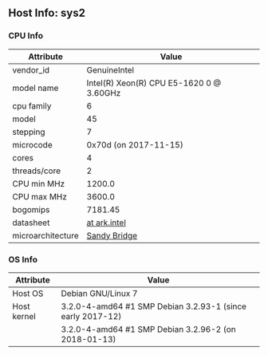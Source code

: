 ## Host Info: sys2

### CPU Info

| Attribute | Value |
| --------- | ----- |
| vendor_id    | GenuineIntel |
| model name   | Intel(R) Xeon(R) CPU E5-1620 0 @ 3.60GHz |
| cpu family   | 6 |
| model        | 45 |
| stepping     | 7 |
| microcode    | 0x70d (on 2017-11-15) |
| cores        | 4 |
| threads/core | 2 |
| CPU min MHz  | 1200.0 |
| CPU max MHz  | 3600.0 |
| bogomips     | 7181.45 |
| datasheet    | [at ark.intel](https://ark.intel.com/en/products/64621) |
| microarchitecture | [Sandy Bridge](https://en.wikipedia.org/wiki/Sandy_Bridge) |

### OS Info

| Attribute | Value |
| --------- | ----- |
| Host OS      | Debian GNU/Linux 7 |
| Host kernel  | 3.2.0-4-amd64 #1 SMP Debian 3.2.93-1  (since early 2017-12) |
|              | 3.2.0-4-amd64 #1 SMP Debian 3.2.96-2  (on 2018-01-13) |
